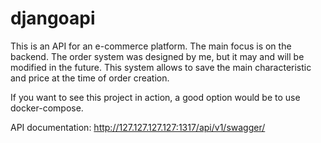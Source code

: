 # djangoapi
This is an API for an e-commerce platform. The main focus is on the backend.
The order system was designed by me, but it may and will be modified in the future.
This system  allows to save the main characteristic and price at the time of order creation. 


If you want to see this project in action, a good option would be to use docker-compose.

API documentation:
http://127.127.127.127:1317/api/v1/swagger/
